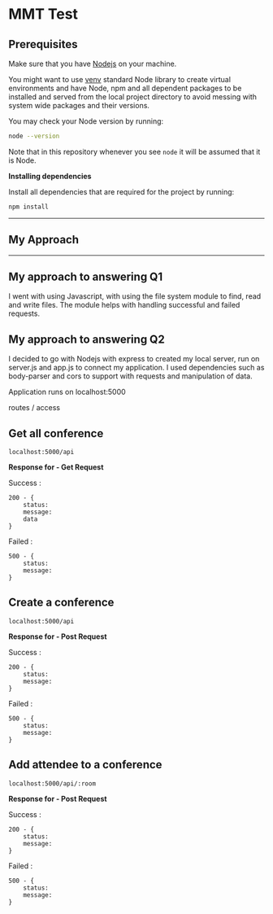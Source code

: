 # MMT Test

## Prerequisites

Make sure that you have [Nodejs](https://nodejs.org/en/download/) on your machine.


You might want to use [venv](https://nodejs.org/en/docs/) standard Node library
to create virtual environments and have Node, npm and all dependent packages to be installed and 
served from the local project directory to avoid messing with system wide packages and their 
versions.

You may check your Node version by running:

```bash
node --version
```

Note that in this repository whenever you see `node` it will be assumed that it is Node.


**Installing dependencies**

Install all dependencies that are required for the project by running:

```bash
npm install 
```
********************************************************
##                   My Approach
********************************************************


## My approach to answering Q1

I went with using Javascript, with using the file system module to find, read and write files. The module helps with handling successful and failed requests.

## My approach to answering Q2

I decided to go with Nodejs with express to created my local server, run on server.js and app.js to connect my application. I used dependencies such as body-parser and cors to support with requests and manipulation of data.

Application runs on localhost:5000

routes / access 

## Get all conference
```
localhost:5000/api
```
**Response for - Get Request**

Success : 
```
200 - {
    status: 
    message:
    data
}
```

Failed : 
```
500 - {
    status: 
    message:
}
```

## Create a conference 
```
localhost:5000/api
```
**Response for - Post Request**

Success : 
```
200 - {
    status: 
    message:
}
```

Failed : 
```
500 - {
    status: 
    message:
}
```

## Add attendee to a conference 
```
localhost:5000/api/:room
```
**Response for - Post Request**

Success : 
```
200 - {
    status: 
    message:
}
```

Failed :
```
500 - {
    status: 
    message:
}
```
